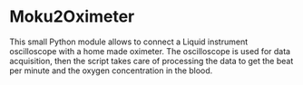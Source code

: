 # Moku2Oximeter

This small Python module allows to connect a Liquid instrument oscilloscope with a home made oximeter. The oscilloscope is used for data acquisition, then the script takes care of processing the data to get the beat per minute and the oxygen concentration in the blood.


